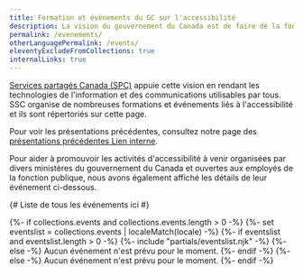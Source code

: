 ```yaml
---
title: Formation et événements du GC sur l'accessibilité
description: La vision du gouvernement du Canada est de faire de la fonction publique du Canada la plus accessible et inclusive au monde.
permalink: /evenements/
otherLanguagePermalink: /events/
eleventyExcludeFromCollections: true
internalLinks: true
---
```


[Services partagés Canada (SPC)](https://www.canada.ca/fr/services-partages.html) appuie cette vision en rendant les technologies de l'information et des communications utilisables par tous. SSC organise de nombreuses formations et événements liés à l'accessibilité et ils sont répertoriés sur cette page.

Pour voir les présentations précédentes, consultez notre page des [présentations précédentes<span class="fas fa-user-lock mrgn-lft-sm" aria-hidden="true"></span><span class="wb-inv"> Lien interne</span>](https://www.gcpedia.gc.ca/wiki/Past_Presentations_%E2%80%93_SSC%E2%80%99s_Accessibility_Training_and_Events_/_Pr%C3%A9sentations_pass%C3%A9es_-_Formation_et_%C3%A9v%C3%A9nements_sur_l%27accessibilit%C3%A9_de_SPC).

Pour aider à promouvoir les activités d'accessibilité à venir organisées par divers ministères du gouvernement du Canada et ouvertes aux employés de la fonction publique, nous avons également affiché les détails de leur événement ci-dessous.

{# Liste de tous les événements ici #}

{%- if collections.events and collections.events.length > 0 -%}
  {%- set eventslist = collections.events | localeMatch(locale) -%}
  {%- if eventslist and eventslist.length > 0 -%}
    {%- include "partials/eventslist.njk" -%}
  {%- else -%}
    Aucun événement n'est prévu pour le moment.
  {%- endif -%}
{%- else -%}
  Aucun événement n'est prévu pour le moment.
{%- endif -%}
